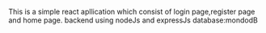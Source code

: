 
This is a simple react apllication which consist of login page,register page and home page.
backend using nodeJs and expressJs 
database:mondodB
